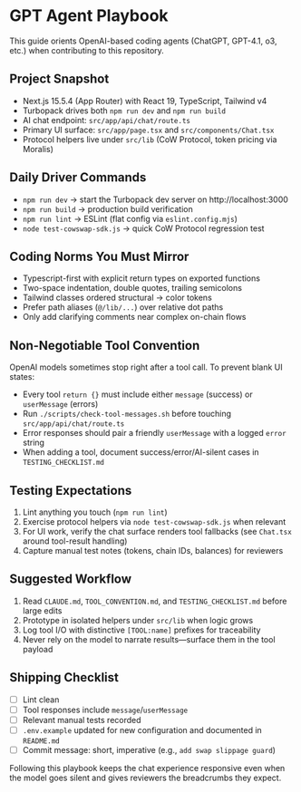 # GPT Agent Playbook

This guide orients OpenAI-based coding agents (ChatGPT, GPT-4.1, o3, etc.) when contributing to this repository.

## Project Snapshot
- Next.js 15.5.4 (App Router) with React 19, TypeScript, Tailwind v4
- Turbopack drives both `npm run dev` and `npm run build`
- AI chat endpoint: `src/app/api/chat/route.ts`
- Primary UI surface: `src/app/page.tsx` and `src/components/Chat.tsx`
- Protocol helpers live under `src/lib` (CoW Protocol, token pricing via Moralis)

## Daily Driver Commands
- `npm run dev` → start the Turbopack dev server on http://localhost:3000
- `npm run build` → production build verification
- `npm run lint` → ESLint (flat config via `eslint.config.mjs`)
- `node test-cowswap-sdk.js` → quick CoW Protocol regression test

## Coding Norms You Must Mirror
- Typescript-first with explicit return types on exported functions
- Two-space indentation, double quotes, trailing semicolons
- Tailwind classes ordered structural → color tokens
- Prefer path aliases (`@/lib/...`) over relative dot paths
- Only add clarifying comments near complex on-chain flows

## Non-Negotiable Tool Convention
OpenAI models sometimes stop right after a tool call. To prevent blank UI states:
- Every tool `return {}` must include either `message` (success) or `userMessage` (errors)
- Run `./scripts/check-tool-messages.sh` before touching `src/app/api/chat/route.ts`
- Error responses should pair a friendly `userMessage` with a logged `error` string
- When adding a tool, document success/error/AI-silent cases in `TESTING_CHECKLIST.md`

## Testing Expectations
1. Lint anything you touch (`npm run lint`)
2. Exercise protocol helpers via `node test-cowswap-sdk.js` when relevant
3. For UI work, verify the chat surface renders tool fallbacks (see `Chat.tsx` around tool-result handling)
4. Capture manual test notes (tokens, chain IDs, balances) for reviewers

## Suggested Workflow
1. Read `CLAUDE.md`, `TOOL_CONVENTION.md`, and `TESTING_CHECKLIST.md` before large edits
2. Prototype in isolated helpers under `src/lib` when logic grows
3. Log tool I/O with distinctive `[TOOL:name]` prefixes for traceability
4. Never rely on the model to narrate results—surface them in the tool payload

## Shipping Checklist
- [ ] Lint clean
- [ ] Tool responses include `message`/`userMessage`
- [ ] Relevant manual tests recorded
- [ ] `.env.example` updated for new configuration and documented in `README.md`
- [ ] Commit message: short, imperative (e.g., `add swap slippage guard`)

Following this playbook keeps the chat experience responsive even when the model goes silent and gives reviewers the breadcrumbs they expect.

